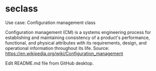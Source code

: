 # seclass
Use case: Configuration management class

Configuration management (CM) is a systems engineering process for establishing and maintaining consistency of a product's performance, functional, and physical attributes with its requirements, design, and operational information throughout its life.
Source: https://en.wikipedia.org/wiki/Configuration_management

Edit README.md file from GitHub desktop.
